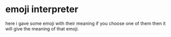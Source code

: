 # emoji interpreter
here i gave some  emoji with their meaning if you choose one of them then it will give the meaning of that emoji.
 